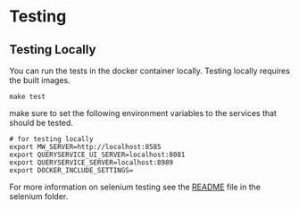 # Testing

## Testing Locally

You can run the tests in the docker container locally. Testing locally requires the built images.

```
make test
```

make sure to set the following environment variables to the services that should be tested. 

```
# for testing locally
export MW_SERVER=http://localhost:8585
export QUERYSERVICE_UI_SERVER=localhost:8081
export QUERYSERVICE_SERVER=localhost:8989
export DOCKER_INCLUDE_SETTINGS=
```

For more information on selenium testing see the [README](../../test_scripts/selenium/README.md) file in the selenium folder.
